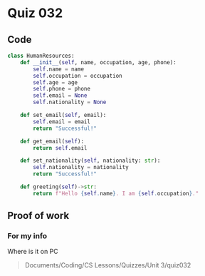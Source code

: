 # Quiz 032

## Code
```.py
class HumanResources:
    def __init__(self, name, occupation, age, phone):
        self.name = name
        self.occupation = occupation
        self.age = age
        self.phone = phone
        self.email = None
        self.nationality = None

    def set_email(self, email):
        self.email = email
        return "Successful!"

    def get_email(self):
        return self.email

    def set_nationality(self, nationality: str):
        self.nationality = nationality
        return "Successful!"

    def greeting(self)->str:
        return f"Hello {self.name}. I am {self.occupation}."
```

## Proof of work


### For my info
Where is it on PC
>Documents/Coding/CS Lessons/Quizzes/Unit 3/quiz032
